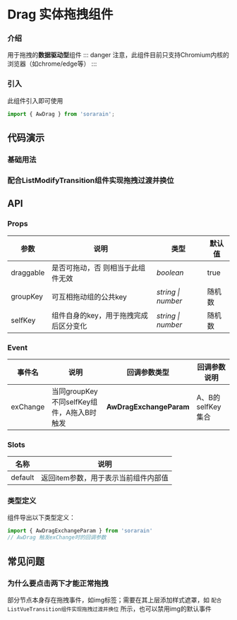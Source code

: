 # Drag 实体拖拽组件

### 介绍

用于拖拽的**数据驱动型**组件
::: danger
注意，此组件目前只支持Chromium内核的浏览器（如chrome/edge等）
:::

### 引入

此组件引入即可使用

```typescript
import { AwDrag } from 'sorarain';
```



## 代码演示

### 基础用法

<CodeShow :initExpand="true">
  <template #meta>

  ```vue:no-line-numbers
  <template>
    <!-- 注意 此组件会生成一个div标签 -->
    <AwDrag
      group-key="xsx"
      :self-key="1"      
    >
      <img src="https://tvax3.sinaimg.cn/large/008kBpBlgy1h37057ew9lj307409wq3m.jpg" />
    </AwDrag>
    <AwDrag
      group-key="xsx"
      :self-key="2"      
    >
      <img src="https://tvax3.sinaimg.cn/large/008kBpBlgy1h2sjo97niaj307409w74t.jpg" />
    </AwDrag>
  </template>
  ```
  
  </template>
</CodeShow>

### 配合ListModifyTransition组件实现拖拽过渡并换位

<CodeShow>
  <template #source>
    <ClientOnly>
      <drag-1 />
    </ClientOnly>
  </template>
  <template #meta>
  
  @[code vue:no-line-numbers](../../\.vuepress/components/drag-1.vue)
  
  </template>
</CodeShow>



## API



### Props

| 参数      | 说明                                  | 类型               | 默认值 |
| --------- | ------------------------------------- | ------------------ | ------ |
| draggable | 是否可拖动，否 则相当于此组件无效     | _boolean_          | true   |
| groupKey  | 可互相拖动组的公共key                 | _string \| number_ | 随机数 |
| selfKey   | 组件自身的key，用于拖拽完成后区分变化 | _string \| number_ | 随机数 |

### Event

| 事件名   | 说明                                      | 回调参数类型            | 回调参数说明      |
| -------- | ----------------------------------------- | ----------------------- | ----------------- |
| exChange | 当同groupKey不同selfKey组件，A拖入B时触发 | __AwDragExchangeParam__ | A、B的selfKey集合 |

### Slots

| 名称    | 说明                                 |
| ------- | ------------------------------------ |
| default | 返回item参数，用于表示当前组件内部值 |

### 类型定义

组件导出以下类型定义：

```typescript
import { AwDragExchangeParam } from 'sorarain'
// AwDrag 触发exChange时的回调参数
```



## 常见问题

### 为什么要点击两下才能正常拖拽

部分节点本身存在拖拽事件，如img标签；需要在其上层添加样式遮罩，如 `配合ListVueTransition组件实现拖拽过渡并换位` 所示，也可以禁用img的默认事件

